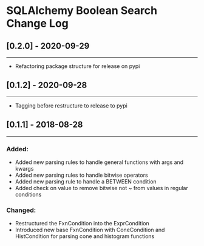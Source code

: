 # SQLAlchemy Boolean Search Change Log

## [0.2.0] - 2020-09-29
-----------------------
- Refactoring package structure for release on pypi

## [0.1.2] - 2020-09-28
-----------------------
- Tagging before restructure to release to pypi

## [0.1.1] - 2018-08-28
-----------------------

### Added:
- Added new parsing rules to handle general functions with args and kwargs
- Added new parsing rules to handle bitwise operators
- Added new parsing rule to handle a BETWEEN condition
- Added check on value to remove bitwise not ~ from values in regular conditions

### Changed:
- Restructured the FxnCondition into the ExprCondition
- Introduced new base FxnCondition with ConeCondition and HistCondition for parsing cone and histogram functions
